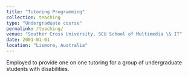```yaml
---
title: "Tutoring Programming"
collection: teaching
type: "Undergraduate course"
permalink: /teaching/
venue: "Souther Cross University, SCU School of Multimedia \& IT"
date: 2001-01-01
location: "Lismore, Australia"
---
```


Employed to provide one on one tutoring for a group of undergraduate students with disabilities.



